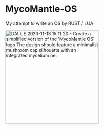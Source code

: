 # MycoMantle-OS

My attempt to write an OS by RUST / LUA

<img width="292" alt="DALL·E 2023-11-13 15 11 20 - Create a simplified version of the 'MycoMantle OS' logo  The design should feature a minimalist mushroom cap silhouette with an integrated mycelium ne" src="https://github.com/Somayyah/MycoMantle-OS/assets/55834191/a6a4e77c-d727-4076-955c-ccaeabc9d226">

